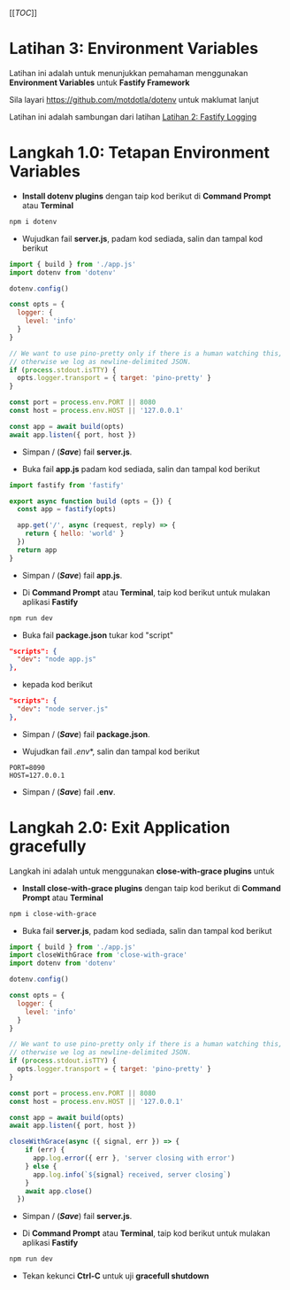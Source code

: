 [[_TOC_]]

# Latihan 3: Environment Variables
Latihan ini adalah untuk menunjukkan pemahaman menggunakan **Environment Variables** untuk **Fastify Framework**

Sila layari https://github.com/motdotla/dotenv untuk maklumat lanjut

Latihan ini adalah sambungan dari latihan [Latihan 2: Fastify Logging](https://code.cloud-connect.asia/jdn/latihan-aplikasi-moden/-/blob/master/Latihan%202%20-%20Fastify%20Logging.md)

# Langkah 1.0: Tetapan Environment Variables

* **Install dotenv plugins** dengan taip kod berikut di **Command Prompt** atau **Terminal**

```bash
npm i dotenv
```

* Wujudkan fail **server.js**, padam kod sediada, salin dan tampal kod berikut

```javascript
import { build } from './app.js'
import dotenv from 'dotenv'

dotenv.config()

const opts = {
  logger: {
    level: 'info'
  }
}

// We want to use pino-pretty only if there is a human watching this,
// otherwise we log as newline-delimited JSON.
if (process.stdout.isTTY) {
  opts.logger.transport = { target: 'pino-pretty' }
}

const port = process.env.PORT || 8080
const host = process.env.HOST || '127.0.0.1'

const app = await build(opts)
await app.listen({ port, host })

```

* Simpan / (_**Save**_) fail **server.js**.

* Buka fail **app.js** padam kod sediada, salin dan tampal kod berikut

```javascript
import fastify from 'fastify'

export async function build (opts = {}) {
  const app = fastify(opts)

  app.get('/', async (request, reply) => {
    return { hello: 'world' }
  })
  return app
}

```

* Simpan / (_**Save**_) fail **app.js**.

* Di **Command Prompt** atau **Terminal**, taip kod berikut untuk mulakan aplikasi **Fastify**

```bash
npm run dev
```

* Buka fail **package.json** tukar kod "script"

```json
"scripts": {
  "dev": "node app.js"
},
```

* kepada kod berikut

```json
"scripts": {
  "dev": "node server.js"
},
```

* Simpan / (_**Save**_) fail **package.json**.

* Wujudkan fail *.env**, salin dan tampal kod berikut

```
PORT=8090
HOST=127.0.0.1
```

* Simpan / (_**Save**_) fail **.env**.

# Langkah 2.0: Exit Application gracefully

Langkah ini adalah untuk menggunakan **close-with-grace plugins** untuk 

* **Install close-with-grace plugins** dengan taip kod berikut di **Command Prompt** atau **Terminal**

```bash
npm i close-with-grace
```

* Buka fail **server.js**, padam kod sediada, salin dan tampal kod berikut

```javascript
import { build } from './app.js'
import closeWithGrace from 'close-with-grace'
import dotenv from 'dotenv'

dotenv.config()

const opts = {
  logger: {
    level: 'info'
  }
}

// We want to use pino-pretty only if there is a human watching this,
// otherwise we log as newline-delimited JSON.
if (process.stdout.isTTY) {
  opts.logger.transport = { target: 'pino-pretty' }
}

const port = process.env.PORT || 8080
const host = process.env.HOST || '127.0.0.1'

const app = await build(opts)
await app.listen({ port, host })

closeWithGrace(async ({ signal, err }) => {
    if (err) {
      app.log.error({ err }, 'server closing with error')
    } else {
      app.log.info(`${signal} received, server closing`)
    }
    await app.close()
  })
```

* Simpan / (_**Save**_) fail **server.js**.

* Di **Command Prompt** atau **Terminal**, taip kod berikut untuk mulakan aplikasi **Fastify**

```bash
npm run dev
```
* Tekan kekunci **Ctrl-C** untuk uji **gracefull shutdown**
